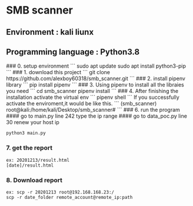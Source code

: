 # SMB scanner
## Environment : kali liunx
## Programming language : Python3.8
<img source="./smbtool.gif" width=100%>
### 0. setup environment
```
sudo apt update
sudo apt install python3-pip 
```
### 1. download this project
```
git clone https://github.com/alexboy60318/smb_scanner.git
```
### 2. install pipenv library
```
pip install pipenv
```
### 3. Using pipenv to install all the libraies you need
```
cd smb_scanner
pipenv install
```
### 4. After finishing the installation activate the virtual env
```
pipenv shell
```
If you successfully activate the enviroment,it would be like this.
```
(smb_scanner) root@kali:/home/kali/Desktop/smb_scanner#
```
### 6. run the program
#### go to main.py line 242 type the ip range
#### go to data_poc.py line 30 renew your host ip

```
python3 main.py
```

### 7. get the report
```
ex: 20201213/result.html
[date]/result.html
```
### 8. Download report
```
ex: scp -r 20201213 root@192.168.168.23:/
scp -r date_folder remote_account@remote_ip:path
```